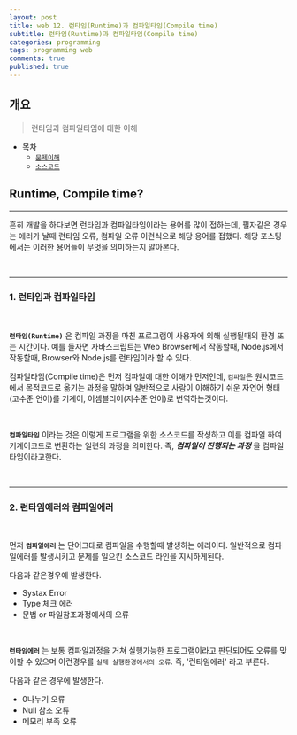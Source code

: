 ```yaml
---
layout: post
title: web 12. 런타임(Runtime)과 컴파일타임(Compile time)
subtitle: 런타임(Runtime)과 컴파일타임(Compile time)
categories: programming
tags: programming web
comments: true
published: true
---
```


## 개요
> 런타임과 컴파일타임에 대한 이해
  
- 목차
    - [`문제이해`](#문제이해)
	- [`소스코드`](#소스코드)
  
## Runtime, Compile time?
---
흔히 개발을 하다보면 런타임과 컴파일타임이라는 용어를 많이 접하는데, 필자같은 경우는 에러가 날때 런타임 오류, 컴파일 오류 이런식으로 해당 용어를 접했다. 해당 포스팅에서는 이러한 용어들이 무엇을 의미하는지 알아본다.


<br>

---
### **1. 런타임과 컴파일타임**

<br>

**`런타임(Runtime)`** 은 컴파일 과정을 마친 프로그램이 사용자에 의해 실행될때의 환경 또는 시간이다. 예를 들자면 자바스크립트는 Web Browser에서 작동할때, Node.js에서 작동할때, Browser와 Node.js를 런타임이라 할 수 있다.

컴파일타임(Compile time)은 먼저 컴파일에 대한 이해가 먼저인데, `컴파일`은 원시코드에서 목적코드로 옮기는 과정을 말하며 일반적으로 사람이 이해하기 쉬운 자연어 형태(고수준 언어)를 기계어, 어셈블리어(저수준 언어)로 변역하는것이다.  

<br>

**`컴파일타임`** 이라는 것은 이렇게 프로그램을 위한 소스코드를 작성하고 이를 컴파일 하여 기계어코드로 변환하는 일련의 과정을 의미한다. 즉, _**컴파일이 진행되는 과정**_ 을 컴파일타임이라고한다.


<br>


---
### **2. 런타임에러와 컴파일에러**

<br>

먼저 **`컴파일에러`** 는 단어그대로 컴파일을 수행할때 발생하는 에러이다. 일반적으로 컴파일에러를 발생시키고 문제를 일으킨 소스코드 라인을 지시하게된다.

다음과 같은경우에 발생한다.

  - Systax Error
  - Type 체크 에러
  - 문법 or 파일참조과정에서의 오류


<br>

**`런타임에러`** 는 보통 컴파일과정을 거쳐 실행가능한 프로그램이라고 판단되어도 오류를 맞이할 수 있으며 이런경우를 `실제 실행환경에서의 오류`. 즉, '런타임에러' 라고 부른다.

다음과 같은 경우에 발생한다.

  - 0나누기 오류
  - Null 참조 오류
  - 메모리 부족 오류